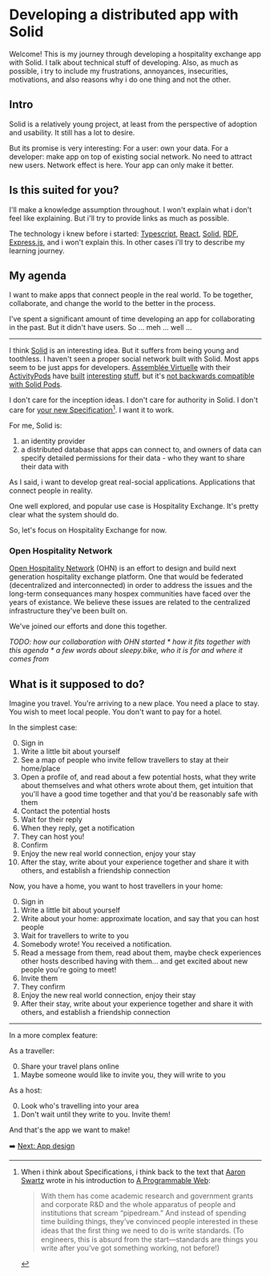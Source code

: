 # Developing a distributed app with Solid

Welcome! This is my journey through developing a hospitality exchange app with Solid. I talk about technical stuff of developing. Also, as much as possible, i try to include my frustrations, annoyances, insecurities, motivations, and also reasons why i do one thing and not the other.

## Intro

Solid is a relatively young project, at least from the perspective of adoption and usability. It still has a lot to desire.

But its promise is very interesting: For a user: own your data. For a developer: make app on top of existing social network. No need to attract new users. Network effect is here. Your app can only make it better.

## Is this suited for you?

I'll make a knowledge assumption throughout. I won't explain what i don't feel like explaining. But i'll try to provide links as much as possible.

The technology i knew before i started: [Typescript](https://www.typescriptlang.org/), [React](https://reactjs.org/), [Solid](https://solidproject.org/), [RDF](https://www.w3.org/TR/rdf11-concepts/#data-model), [Express.js](https://expressjs.com/), and i won't explain this. In other cases i'll try to describe my learning journey.

## My agenda

I want to make apps that connect people in the real world. To be together, collaborate, and change the world to the better in the process.

I've spent a significant amount of time developing an app for collaborating in the past. But it didn't have users. So ... meh ... well ...

---

I think [Solid](https://solidproject.org/) is an interesting idea. But it suffers from being young and toothless. I haven't seen a proper social network built with Solid. Most apps seem to be just apps for developers. [Assemblée Virtuelle](https://www.virtual-assembly.org/) with their [ActivityPods](https://github.com/assemblee-virtuelle/activitypods) have [built](https://lescheminsdelatransition.org/) [interesting](https://www.virtual-assembly.org/semapps-2/) [stuff](https://www.virtual-assembly.org/siti-2/), but it's [not backwards compatible with Solid Pods](https://forum.solidproject.org/t/activitypods-adding-intelligence-to-solid-pods-with-activitypub/4962/12).

I don't care for the inception ideas. I don't care for authority in Solid. I don't care for [your new Specification](https://solid.github.io/data-interoperability-panel/specification/)[^1]. I want it to work.

[^1]:
    When i think about Specifications, i think back to the text that [Aaron Swartz](https://en.wikipedia.org/wiki/Aaron_Swartz) wrote in his introduction to [A Programmable Web](https://en.wikisource.org/wiki/A_Programmable_Web/Chapter_1):
    > With them has come academic research and government grants and corporate R&D and the whole apparatus of people and institutions that scream “pipedream.” And instead of spending time building things, they’ve convinced people interested in these ideas that the ﬁrst thing we need to do is write standards. (To engineers, this is absurd from the start—standards are things you write after you’ve got something working, not before!)


For me, Solid is:

1. an identity provider
2. a distributed database that apps can connect to, and owners of data can specify detailed permissions for their data - who they want to share their data with

As I said, i want to develop great real-social applications. Applications that connect people in reality.

One well explored, and popular use case is Hospitality Exchange. It's pretty clear what the system should do.

So, let's focus on Hospitality Exchange for now.

### Open Hospitality Network

[Open Hospitality Network](https://openhospitality.network/) (OHN) is an effort to design and build next generation hospitality exchange platform. One that would be federated (decentralized and interconnected) in order to address the issues and the long-term consequances many hospex communities have faced over the years of existance. We believe these issues are related to the centralized infrastructure they've been built on.

We've joined our efforts and done this together.

_TODO: how our collaboration with OHN started * how it fits together with this agenda * a few words about sleepy.bike, who it is for and where it comes from_

## What is it supposed to do?

Imagine you travel. You're arriving to a new place. You need a place to stay. You wish to meet local people. You don't want to pay for a hotel.

In the simplest case:

0. Sign in
0. Write a little bit about yourself
0. See a map of people who invite fellow travellers to stay at their home/place
0. Open a profile of, and read about a few potential hosts, what they write about themselves and what others wrote about them, get intuition that you'll have a good time together and that you'd be reasonably safe with them
0. Contact the potential hosts
0. Wait for their reply
0. When they reply, get a notification
0. They can host you!
0. Confirm
0. Enjoy the new real world connection, enjoy your stay
0. After the stay, write about your experience together and share it with others, and establish a friendship connection

Now, you have a home, you want to host travellers in your home:

0. Sign in
0. Write a little bit about yourself
0. Write about your home: approximate location, and say that you can host people
0. Wait for travellers to write to you
0. Somebody wrote! You received a notification. 
0. Read a message from them, read about them, maybe check experiences other hosts described having with them... and get excited about new people you're going to meet!
0. Invite them
0. They confirm
0. Enjoy the new real world connection, enjoy their stay
0. After their stay, write about your experience together and share it with others, and establish a friendship connection

---

In a more complex feature:

As a traveller:

0. Share your travel plans online
0. Maybe someone would like to invite you, they will write to you

As a host:

0. Look who's travelling into your area
0. Don't wait until they write to you. Invite them!

And that's the app we want to make!

:arrow_right: [Next: App design](app-design.md)
